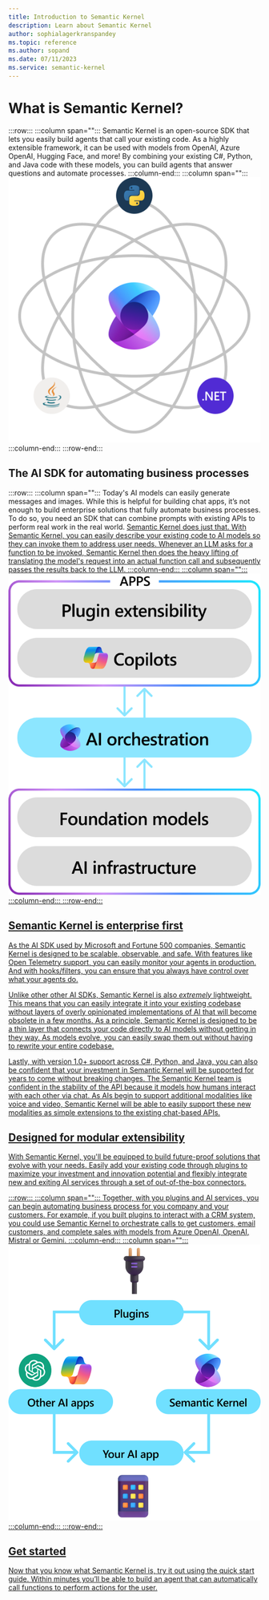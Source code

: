 ```yaml
---
title: Introduction to Semantic Kernel
description: Learn about Semantic Kernel
author: sophialagerkranspandey
ms.topic: reference
ms.author: sopand
ms.date: 07/11/2023
ms.service: semantic-kernel
---
```


# What is Semantic Kernel?

:::row:::
   :::column span="":::
        Semantic Kernel is an open-source SDK that lets you easily build agents that call your existing code. As a highly extensible framework, it can be used with models from OpenAI, Azure OpenAI, Hugging Face, and more! By combining your existing C#, Python, and Java code with these models, you can build agents that answer questions and automate processes.
   :::column-end:::
   :::column span="":::
    ![Intro Image](../media/Introduction-to-Semantic-Kernel.png)
   :::column-end:::
:::row-end:::

## The AI SDK for automating business processes

:::row:::
   :::column span="":::
        Today's AI models can easily generate messages and images. While this is helpful for building chat apps, it’s not enough to build enterprise solutions that fully automate business processes. To do so, you need an SDK that can combine prompts with existing APIs to perform real work in the real world. <u>Semantic Kernel does just that</y>. With Semantic Kernel, you can easily describe your existing code to AI models so they can invoke them to address user needs. Whenever an LLM asks for a function to be invoked, Semantic Kernel then does the heavy lifting of translating the model's request into an actual function call and subsequently passes the results back to the LLM.
   :::column-end:::
   :::column span="":::
    ![Framework beyond chat](../media/an-sdk-beyond-chat.png)
   :::column-end:::
:::row-end:::

## Semantic Kernel is enterprise first

As the AI SDK used by Microsoft and Fortune 500 companies, Semantic Kernel is designed to be scalable, observable, and safe. With features like Open Telemetry support, you can easily monitor your agents in production. And with hooks/filters, you can ensure that you always have control over what your agents do.

Unlike other other AI SDKs, Semantic Kernel is also _extremely_ lightweight. This means that you can easily integrate it into your existing codebase without layers of overly opinionated implementations of AI that will become obsolete in a few months. As a principle, Semantic Kernel is designed to be a thin layer that connects your code directly to AI models without getting in they way. As models evolve, you can easily swap them out without having to rewrite your entire codebase.

Lastly, with version 1.0+ support across C#, Python, and Java, you can also be confident that your investment in Semantic Kernel will be supported for years to come without breaking changes. The Semantic Kernel team is confident in the stability of the API because it models how humans interact with each other via chat. As AIs begin to support additional modalities like voice and video, Semantic Kernel will be able to easily support these new modalities as simple extensions to the existing chat-based APIs.

## Designed for modular extensibility

With Semantic Kernel, you'll be equipped to build future-proof solutions that evolve with your needs. Easily add your existing code through plugins to maximize your investment and innovation potential and flexibly integrate new and exiting AI services through a set of out-of-the-box connectors. 

:::row:::
   :::column span="":::
        Together, with you plugins and AI services, you can begin automating business process for you company and your customers. For example, if you built plugins to interact with a CRM system, you could use Semantic Kernel to orchestrate calls to get customers, email customers, and complete sales with models from Azure OpenAI, OpenAI, Mistral or Gemini.
   :::column-end:::
   :::column span="":::
    ![Modular Extensibility](../media/Designed-for-modular-extensibility.png)
   :::column-end:::
:::row-end:::

## Get started

Now that you know what Semantic Kernel is, try it out using the quick start guide. Within minutes you’ll be able to build an agent that can automatically call functions to perform actions for the user.